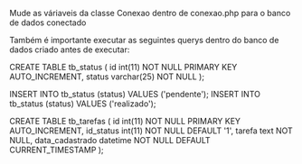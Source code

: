 Mude as váriaveis da classe Conexao dentro de conexao.php para o banco de dados conectado

Também é importante executar as seguintes querys dentro do banco de dados criado antes de executar:


CREATE TABLE tb_status (
  id int(11) NOT NULL PRIMARY KEY AUTO_INCREMENT,
  status varchar(25) NOT NULL
);

INSERT INTO tb_status (status) VALUES ('pendente');
INSERT INTO tb_status (status) VALUES ('realizado');

CREATE TABLE tb_tarefas (
  id int(11) NOT NULL PRIMARY KEY AUTO_INCREMENT,
  id_status int(11) NOT NULL DEFAULT '1',
  tarefa text NOT NULL,
  data_cadastrado datetime NOT NULL DEFAULT CURRENT_TIMESTAMP
);
